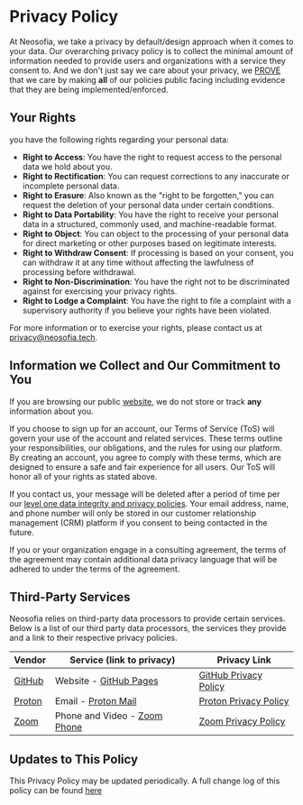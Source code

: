 [pol]: /website/qms/policies.md
[pol-email]: /website/qms/policies.md#level-1-dip
[ns]: https://neosofia.tech
[nsgh]: https://github.com/Neosofia/corporate/tree/main/website

# Privacy Policy

At Neosofia, we take a privacy by default/design approach when it comes to your data. Our overarching privacy policy is to collect the minimal amount of information needed to provide users and organizations with a service they consent to. And we don't just say we care about your privacy, we [PROVE][pol] that we care by making **all** of our policies public facing including evidence that they are being implemented/enforced.

## Your Rights

you have the following rights regarding your personal data:

- **Right to Access**: You have the right to request access to the personal data we hold about you.
- **Right to Rectification**: You can request corrections to any inaccurate or incomplete personal data.
- **Right to Erasure**: Also known as the "right to be forgotten," you can request the deletion of your personal data under certain conditions.
- **Right to Data Portability**: You have the right to receive your personal data in a structured, commonly used, and machine-readable format.
- **Right to Object**: You can object to the processing of your personal data for direct marketing or other purposes based on legitimate interests.
- **Right to Withdraw Consent**: If processing is based on your consent, you can withdraw it at any time without affecting the lawfulness of processing before withdrawal.
- **Right to Non-Discrimination**: You have the right not to be discriminated against for exercising your privacy rights.
- **Right to Lodge a Complaint**: You have the right to file a complaint with a supervisory authority if you believe your rights have been violated.

For more information or to exercise your rights, please contact us at [privacy@neosofia.tech](mailto:privacy@neosofia.tech).

## Information we Collect and Our Commitment to You

If you are browsing our public [website][ns], we do not store or track **any** information about you.

If you choose to sign up for an account, our Terms of Service (ToS) will govern your use of the account and related services. These terms outline your responsibilities, our obligations, and the rules for using our platform. By creating an account, you agree to comply with these terms, which are designed to ensure a safe and fair experience for all users. Our ToS will honor all of your rights as stated above. 

If you contact us, your message will be deleted after a period of time per our [level one data integrity and privacy policies][pol-email]. Your email address, name, and phone number will only be stored in our customer relationship management (CRM) platform if you consent to being contacted in the future.

If you or your organization engage in a consulting agreement, the terms of the agreement may contain additional data privacy language that will be adhered to under the terms of the agreement.

## Third-Party Services

Neosofia relies on third-party data processors to provide certain services. Below is a list of our third party data processors, the services they provide and a link to their respective privacy policies.

<!--- External References -->
[pr]: https://proton.me/
[gh]: https://github.com/
[ghpages]: https://pages.github.com/
[pm]: https://proton.me/mail
[ghpriv]: https://docs.github.com/en/site-policy/privacy-policies/github-general-privacy-statement
[prpriv]: https://proton.me/legal/privacy


[zoom]: https://www.zoom.com/
[zoom-serv]: https://www.zoom.com/en/products/voip-phone/
[zoom-priv]: https://www.zoom.com/en/trust/privacy/privacy-statement/


| Vendor       | Service (link to privacy)                 | Privacy Link                     |
|--------------|-------------------------------------------|----------------------------------|
| [GitHub][gh] | Website - [GitHub Pages][ghpages]         | [GitHub Privacy Policy][ghpriv]  |
| [Proton][pr] | Email - [Proton Mail][pm]                 | [Proton Privacy Policy][prpriv]  |
| [Zoom][zoom] | Phone and Video - [Zoom Phone][zoom-serv] | [Zoom Privacy Policy][zoom-priv] |


## Updates to This Policy
This Privacy Policy may be updated periodically. A full change log of this policy can be found [here][nsgh]
